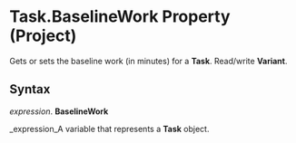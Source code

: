 
# Task.BaselineWork Property (Project)

Gets or sets the baseline work (in minutes) for a  **Task**. Read/write  **Variant**.


## Syntax

 _expression_. **BaselineWork**

 _expression_A variable that represents a  **Task** object.

